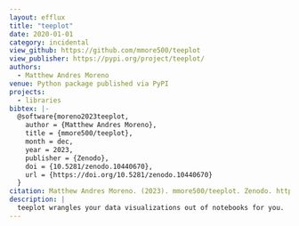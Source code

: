 ```yaml
---
layout: efflux
title: "teeplot"
date: 2020-01-01
category: incidental
view_github: https://github.com/mmore500/teeplot
view_publisher: https://pypi.org/project/teeplot/
authors:
  - Matthew Andres Moreno
venue: Python package published via PyPI
projects:
  - libraries
bibtex: |-
  @software{moreno2023teeplot,
    author = {Matthew Andres Moreno},
    title = {mmore500/teeplot},
    month = dec,
    year = 2023,
    publisher = {Zenodo},
    doi = {10.5281/zenodo.10440670},
    url = {https://doi.org/10.5281/zenodo.10440670}
  }
citation: Matthew Andres Moreno. (2023). mmore500/teeplot. Zenodo. https://doi.org/10.5281/zenodo.10440670
description: |
  teeplot wrangles your data visualizations out of notebooks for you.
---
```

